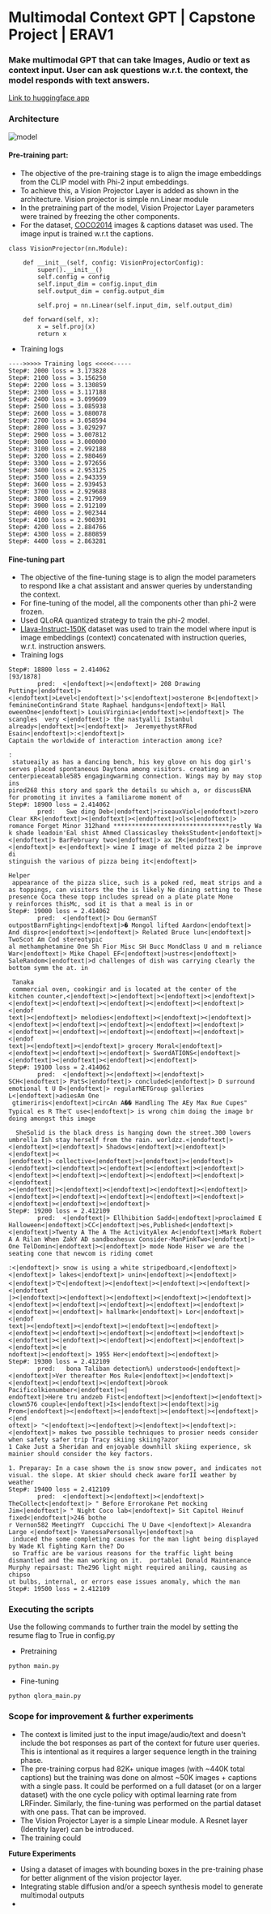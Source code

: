 # Multimodal Context GPT | Capstone Project | ERAV1
### Make multimodal GPT that can take Images, Audio or text as context input. User can ask questions w.r.t. the context, the model responds with text answers.

[Link to huggingface app](https://huggingface.co/spaces/piyushgrover/MultiModelGPT)



### Architecture

![model](https://github.com/piygr/s16erav1/assets/135162847/b1d373bb-672d-430c-afe4-2650a2b59388)




#### Pre-training part:
- The objective of the pre-training stage is to align the image embeddings from the CLIP model with Phi-2 input embeddings.
- To achieve this, a Vision Projector Layer is added as shown in the architecture. Vision projector is simple nn.Linear module
- In the pretraining part of the model, Vision Projector Layer parameters were trained by freezing the other components.
- For the dataset, [COCO2014](https://www.kaggle.com/datasets/nadaibrahim/coco2014) images & captions dataset was used. The image input is trained w.r.t the captions.
```
class VisionProjector(nn.Module):

    def __init__(self, config: VisionProjectorConfig):
        super().__init__()
        self.config = config
        self.input_dim = config.input_dim
        self.output_dim = config.output_dim

        self.proj = nn.Linear(self.input_dim, self.output_dim)

    def forward(self, x):
        x = self.proj(x)
        return x
``` 
- Training logs
  
```
---->>>>> Training logs <<<<<-----
Step#: 2000 loss = 3.173828
Step#: 2100 loss = 3.156250
Step#: 2200 loss = 3.130859
Step#: 2300 loss = 3.117188
Step#: 2400 loss = 3.099609
Step#: 2500 loss = 3.085938
Step#: 2600 loss = 3.080078
Step#: 2700 loss = 3.058594
Step#: 2800 loss = 3.029297
Step#: 2900 loss = 3.007812
Step#: 3000 loss = 3.000000
Step#: 3100 loss = 2.992188
Step#: 3200 loss = 2.980469
Step#: 3300 loss = 2.972656
Step#: 3400 loss = 2.953125
Step#: 3500 loss = 2.943359
Step#: 3600 loss = 2.939453
Step#: 3700 loss = 2.929688
Step#: 3800 loss = 2.917969
Step#: 3900 loss = 2.912109
Step#: 4000 loss = 2.902344
Step#: 4100 loss = 2.900391
Step#: 4200 loss = 2.884766
Step#: 4300 loss = 2.880859
Step#: 4400 loss = 2.863281

```  

#### Fine-tuning part
- The objective of the fine-tuning stage is to align the model parameters to respond like a chat assistant and answer queries by understanding the context.
- For fine-tuning of the model, all the components other than phi-2 were frozen.
- Used QLoRA quantized strategy to train the phi-2 model.
- [Llava-Instruct-150K](https://huggingface.co/datasets/liuhaotian/LLaVA-Instruct-150K ) dataset was used to train the model where input is image embeddings (context) concatenated with instruction queries, w.r.t. instruction answers.
- Training logs
```
Step#: 18800 loss = 2.414062                                                                                                                                                                       [93/1878]
        pred:  <|endoftext|><|endoftext|> 208 Drawing Putting<|endoftext|><|endoftext|>Level<|endoftext|>'s<|endoftext|>osterone B<|endoftext|> feminineContinGrand State Raphael handguns<|endoftext|> Hall
oweenOne<|endoftext|> LouisVirginia<|endoftext|><|endoftext|> The scangles  very <|endoftext|> the nastyalli Istanbul already<|endoftext|><|endoftext|>  JeremyethystRFRod Esain<|endoftext|>:<|endoftext|> 
Captain the worldwide of interaction interaction among ice?                                                                                                                                                 
                                                                                                                                                                                                            
:                                                                                                                                                                                                           
 statueaily as has a dancing bench, his key glove on his dog girl's serves placed spontaneous Daytona among visitors. creating an centerpieceatable585 engagingwarming connection. Wings may by may stop ins
pired268 this story and spark the details su which a, or discussENA for promoting it invites a familiarome moment of                                                                                        
Step#: 18900 loss = 2.414062                                                                                                                                                                                
        pred:   Swe ding Deb<|endoftext|>riseauxViol<|endoftext|>zero Clear KR<|endoftext|><|endoftext|><|endoftext|>ols<|endoftext|> romance Forget Minor 312hand ********************************restly Wa
k shade leadoin'Eal shist Ahmed Classicasley theksStudent<|endoftext|><|endoftext|> BarFebruary two<|endoftext|> ax IR<|endoftext|><|endoftext|> e<|endoftext|> wine I image of melted pizza 2 be improve di
stinguish the various of pizza being it<|endoftext|>                                                                                                                                                        
                                                                                                                                                                                                            
Helper                                                                                                                                                                                                      
 appearance of the pizza slice, such is a poked red, meat strips and a as toppings, can visitors the the is likely Ne dining setting to These presence Coca these topp includes spread on a plate plate Mone
y reinforces thisMc, sod it is that a meal is in or                                                                                                                                                         
Step#: 19000 loss = 2.414062                                                                                                                                                                                
        pred:  <|endoftext|> Dou GermanST outpostBarnFighting<|endoftext|>� Mongol lifted Aardon<|endoftext|> And dispro<|endoftext|><|endoftext|> Related Bruce lun<|endoftext|> TwoScot Am Cod stereotypic
al methamphetamine One Sh Fior Misc SH Bucc MondClass U and m reliance War<|endoftext|> Mike Chapel EF<|endoftext|>ustres<|endoftext|> SaleRandom<|endoftext|>d challenges of dish was carrying clearly the 
bottom symm the at. in                                                                                                                                                                                      
                                                                                                                                                                                                            
 Tanaka                                                                                                                                                                                                     
 commercial oven, cookingir and is located at the center of the kitchen counter,<|endoftext|><|endoftext|><|endoftext|><|endoftext|><|endoftext|><|endoftext|><|endoftext|><|endoftext|><|endoftext|><|endof
text|><|endoftext|> melodies<|endoftext|><|endoftext|><|endoftext|><|endoftext|><|endoftext|><|endoftext|><|endoftext|><|endoftext|><|endoftext|><|endoftext|><|endoftext|><|endoftext|><|endoftext|><|endof
text|><|endoftext|><|endoftext|> grocery Moral<|endoftext|><|endoftext|><|endoftext|><|endoftext|> SwordATIONS<|endoftext|><|endoftext|><|endoftext|><|endoftext|><|endoftext|>                             
Step#: 19100 loss = 2.414062                                                                                                                                                                                
        pred:  <|endoftext|><|endoftext|><|endoftext|> SCH<|endoftext|> PatS<|endoftext|> concluded<|endoftext|> D surround emotional t U D<|endoftext|> regularNETGroup galleries L<|endoftext|>adiesAm One
 gtimeriris<|endoftext|>circAn A�� Handling The AEy Max Rue Cupes" Typical es R Theて use<|endoftext|> is wrong chim doing the image br doing amongst this image                                            
                                                                                                                                                                                                            
  SheSolid is the black dress is hanging down the street.300 lowers umbrella Ish stay herself from the rain. worldzz.<|endoftext|><|endoftext|><|endoftext|> Shadows<|endoftext|><|endoftext|><|endoftext|><
|endoftext|> collective<|endoftext|><|endoftext|><|endoftext|><|endoftext|><|endoftext|><|endoftext|><|endoftext|><|endoftext|><|endoftext|><|endoftext|><|endoftext|><|endoftext|><|endoftext|><|endoftext|
><|endoftext|><|endoftext|><|endoftext|><|endoftext|><|endoftext|><|endoftext|><|endoftext|><|endoftext|><|endoftext|><|endoftext|><|endoftext|><|endoftext|><|endoftext|>                                  
Step#: 19200 loss = 2.412109                                                                                                                                                                                
        pred:  <|endoftext|> Ellhibition Sadd<|endoftext|>proclaimed E Halloween<|endoftext|>CC<|endoftext|>es,Published<|endoftext|><|endoftext|>Twenty A The A The ActivityAlex A<|endoftext|>Mark Robert 
A A Rilan When ZakY AD sandboxhesux Consider-ManPinkTwo<|endoftext|> One TelDomin<|endoftext|><|endoftext|> mode Node Hiser we are the seating cone that newcom is riding comet                             
                                                                                                                                                                                                            
:<|endoftext|> snow is using a white stripedboard,<|endoftext|><|endoftext|> lakes<|endoftext|> unin<|endoftext|><|endoftext|><|endoftext|>で<|endoftext|><|endoftext|><|endoftext|><|endoftext|><|endoftext
|><|endoftext|><|endoftext|><|endoftext|><|endoftext|><|endoftext|><|endoftext|><|endoftext|><|endoftext|><|endoftext|><|endoftext|><|endoftext|><|endoftext|> hallmark<|endoftext|> Lor<|endoftext|><|endof
text|><|endoftext|><|endoftext|><|endoftext|><|endoftext|><|endoftext|><|endoftext|><|endoftext|><|endoftext|><|endoftext|><|endoftext|><|endoftext|><|endoftext|><|endoftext|><|endoftext|><|endoftext|><|e
ndoftext|><|endoftext|> 1955 Her<|endoftext|><|endoftext|>
Step#: 19300 loss = 2.412109
        pred:   bona Taliban detection%) understood<|endoftext|><|endoftext|>Ver thereafter Mos Rule<|endoftext|><|endoftext|><|endoftext|><|endoftext|><|endoftext|>brook Pacificolkienumber<|endoftext|><|
endoftext|>Here tru andzeb Fist<|endoftext|><|endoftext|><|endoftext|> clown576 couple<|endoftext|>Is<|endoftext|><|endoftext|>ig Prom<|endoftext|><|endoftext|><|endoftext|><|endoftext|><|endoftext|><|end
oftext|> "<|endoftext|><|endoftext|><|endoftext|><|endoftext|>:<|endoftext|> makes two possible techniques to prosier needs consider when safety safer trip Tracy skiing skiing?azor
1 Cake Just a Sheridan and enjoyable downhill skiing experience, sk mainier should consider the key factors.

1. Preparay: In a case shown the is snow snow power, and indicates not visual. the slope. At skier should check aware forÍÍ weather by weather
Step#: 19400 loss = 2.412109
        pred:  <|endoftext|><|endoftext|><|endoftext|> TheCollect<|endoftext|> " Before Errorokane Pet mocking Jim<|endoftext|> " Night Coco lab<|endoftext|> Sit Capitol Heinuf fixed<|endoftext|>246 bothe
r Vernon582 MeetingYY  Cupccichi The U Dave <|endoftext|> Alexandra Large <|endoftext|> VanessaPersonally<|endoftext|>a
 induced the some completing causes for the man light being displayed by Wade Kl fighting Karn the? Do 
 so Traffic are be various reasons for the traffic light being dismantled and the man working on it.  portable1 Donald Maintenance Murphy repairsast: The296 light might required aniling, causing as chipso
ut bulbs, internal, or errors ease issues anomaly, which the man
Step#: 19500 loss = 2.412109

```

### Executing the scripts
Use the following commands to further train the model by setting the resume flag to True in config.py
- Pretraining
```
python main.py
```

- Fine-tuning
```
python qlora_main.py
```

### Scope for improvement & further experiments
- The context is limited just to the input image/audio/text and doesn't include the bot responses as part of the context for future user queries. This is intentional as it requires a larger sequence length in the training phase.
- The pre-training corpus had 82K+ unique images (with ~440K total captions) but the training was done on almost ~50K images + captions with a single pass. It could be performed on a full dataset (or on a larger dataset) with the one cycle policy with optimal learning rate from LRFinder. Similarly, the fine-tuning was performed on the partial dataset with one pass. That can be improved.
- The Vision Projector Layer is a simple Linear module. A Resnet layer (Identity layer) can be introduced.
- The training could 

__Future Experiments__
- Using a dataset of images with bounding boxes in the pre-training phase for better alignment of the vision projector layer.
- Integrating stable diffusion and/or a speech synthesis model to generate multimodal outputs
- 

 
